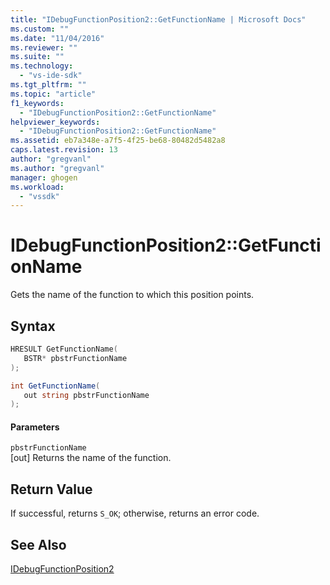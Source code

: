 ```yaml
---
title: "IDebugFunctionPosition2::GetFunctionName | Microsoft Docs"
ms.custom: ""
ms.date: "11/04/2016"
ms.reviewer: ""
ms.suite: ""
ms.technology: 
  - "vs-ide-sdk"
ms.tgt_pltfrm: ""
ms.topic: "article"
f1_keywords: 
  - "IDebugFunctionPosition2::GetFunctionName"
helpviewer_keywords: 
  - "IDebugFunctionPosition2::GetFunctionName"
ms.assetid: eb7a348e-a7f5-4f25-be68-80482d5482a8
caps.latest.revision: 13
author: "gregvanl"
ms.author: "gregvanl"
manager: ghogen
ms.workload: 
  - "vssdk"
---
```

# IDebugFunctionPosition2::GetFunctionName
Gets the name of the function to which this position points.  
  
## Syntax  
  
```cpp  
HRESULT GetFunctionName(   
   BSTR* pbstrFunctionName  
);  
```  
  
```csharp  
int GetFunctionName(  
   out string pbstrFunctionName  
);  
```  
  
#### Parameters  
 `pbstrFunctionName`  
 [out] Returns the name of the function.  
  
## Return Value  
 If successful, returns `S_OK`; otherwise, returns an error code.  
  
## See Also  
 [IDebugFunctionPosition2](../../../extensibility/debugger/reference/idebugfunctionposition2.md)